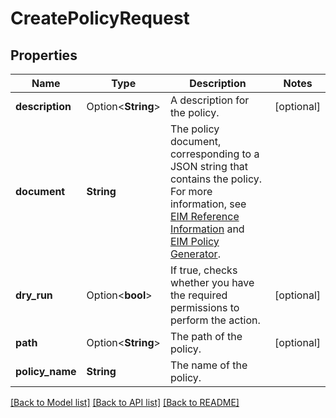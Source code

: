 # CreatePolicyRequest

## Properties

Name | Type | Description | Notes
------------ | ------------- | ------------- | -------------
**description** | Option<**String**> | A description for the policy. | [optional]
**document** | **String** | The policy document, corresponding to a JSON string that contains the policy. For more information, see [EIM Reference Information](https://docs.outscale.com/en/userguide/EIM-Reference-Information.html) and [EIM Policy Generator](https://docs.outscale.com/en/userguide/EIM-Policy-Generator.html). | 
**dry_run** | Option<**bool**> | If true, checks whether you have the required permissions to perform the action. | [optional]
**path** | Option<**String**> | The path of the policy. | [optional]
**policy_name** | **String** | The name of the policy. | 

[[Back to Model list]](../README.md#documentation-for-models) [[Back to API list]](../README.md#documentation-for-api-endpoints) [[Back to README]](../README.md)


